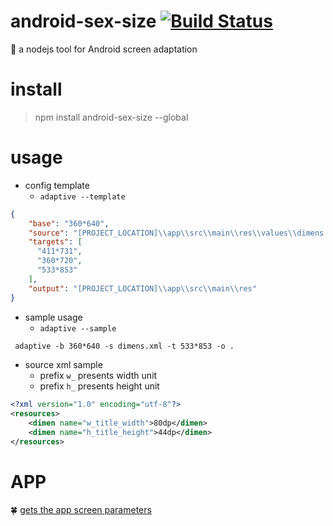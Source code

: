 # android-sex-size [![Build Status](https://travis-ci.org/dtboy1995/android-sex-size.svg?branch=master)](https://travis-ci.org/dtboy1995/android-sex-size)
:iphone: a nodejs tool for Android screen adaptation

# install

> npm install android-sex-size --global

# usage

- config template
    - `adaptive --template`
```json
{
    "base": "360*640",
    "source": "[PROJECT_LOCATION]\\app\\src\\main\\res\\values\\dimens.xml",
    "targets": [
      "411*731",
      "360*720",
      "533*853"
    ],
    "output": "[PROJECT_LOCATION]\\app\\src\\main\\res"
}
```

- sample usage
  - `adaptive --sample`
```txt
 adaptive -b 360*640 -s dimens.xml -t 533*853 -o .
```

- source xml sample
  - prefix `w_` presents width unit
  - prefix `h_` presents height unit
```xml
<?xml version="1.0" encoding="utf-8"?>
<resources>
    <dimen name="w_title_width">80dp</dimen>
    <dimen name="h_title_height">44dp</dimen>
</resources>
```

# APP

:four_leaf_clover: [gets the app screen parameters](apps/measure.apk)
